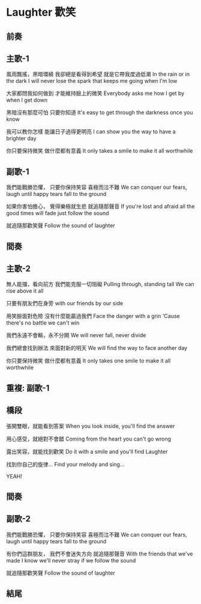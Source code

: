 # Laughter 歡笑

## 前奏

## 主歌-1

風雨飄搖，黑暗環繞
我卻總是看得到希望
就是它帶我度過低潮
In the rain or in the dark
I will never lose the spark
that keeps me going when I'm low

大家都問我如何做到
才能維持臉上的微笑
Everybody asks me how
I get by when I get down

黑暗沒有那麼可怕
只要你知道
It's easy to get through the darkness
once you know

我可以教你怎樣
能讓日子過得更明亮
I can show you the way
to have a brighter day

你只要保持微笑
做什麼都有意義
It only takes a smile
to make it all worthwhile

## 副歌-1

我們能戰勝恐懼，
只要你保持笑容
喜極而泣不難
We can conquer our fears,
laugh until happy tears
fall to the ground

如果你害怕擔心，
覺得樂極就生悲
就追隨那聲音
If you're lost and afraid
all the good times will fade
just follow the sound

就追隨那歡笑聲
Follow the sound of laughter

## 間奏

## 主歌-2

無人能擋，看向前方
我們能克服一切阻礙
Pulling through, standing tall
We can rise above it all

只要有朋友們在身旁
with our friends by our side

用笑臉面對危險
沒有什麼能贏過我們
Face the danger with a grin
'Cause there's no battle we can't win

我們永遠不會輸，永不分開
We will never fall, never divide

我們總會找到辦法
來面對新的明天
We will find the way
to face another day

你只要保持微笑
做什麼都有意義
It only takes one smile
to make it all worthwhile

## 重複: 副歌-1

## 橋段

張開雙眼，就能看到答案
When you look inside, you'll find the answer

用心感受，就絕對不會錯
Coming from the heart you can't go wrong

露出笑容，就能找到歡笑
Do it with a smile and you'll find Laughter

找到你自己的旋律...
Find your melody and sing...

YEAH!

## 間奏

## 副歌-2

我們能戰勝恐懼，
只要你保持笑容
喜極而泣不難
We can conquer our fears,
laugh until happy tears
fall to the ground

有你們這群朋友，
我們不會迷失方向
就追隨那聲音
With the friends that we've made
I know we'll never stray
if we follow the sound

就追隨那歡笑聲
Follow the sound of laughter

## 結尾
